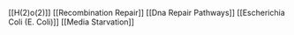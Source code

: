 [[H(2)o(2)]]
[[Recombination Repair]]
[[Dna Repair Pathways]]
[[Escherichia Coli (E. Coli)]]
[[Media Starvation]]
